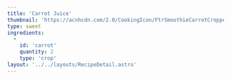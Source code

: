 ```yaml
---
title: 'Carrot Juice'
thumbnail: 'https://acnhcdn.com/2.0/CookingIcon/FtrSmoothieCarrotCropped.png'
type: sweet
ingredients:
  -
    id: 'carrot'
    quantity: 2
    type: 'crop'
layout: '../../layouts/RecipeDetail.astro'
---
```

